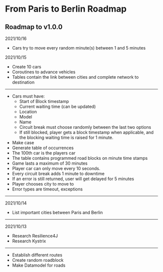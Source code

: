 # From Paris to Berlin Roadmap

## Roadmap to v1.0.0

2021/10/16
- Cars try to move every random minute(s) between 1 and 5 minutes

2021/10/15
- Create 10 cars
- Coroutines to advance vehicles
- Tables contain the link between cities and complete network to destination

---

- Cars must have:
  - Start of Block timestamp
  - Current waiting time (can be updated)
  - Location
  - Model
  - Name
  - Circuit break must choose randomly between the last two options
  - If still blocked, player gets a block timestamp when applicable, and the blocking waiting time is raised for 1 minute.
- Make case
- Generate table of occurrences
- The 100th car is the players car
- The table contains programmed road blocks on minute time stamps
- Game lasts a maximum of 30 minutes
- Player car can only move every 10 seconds.
- Every circuit break adds 1 minute to downtime
- If an error is still returned, user will get delayed for 5 minutes
- Player chooses city to move to
- Error types are timeout, exceptions

---

2021/10/14
- List important cities between Paris and Berlin

---

2021/10/13
- Research Resilience4J
- Research Kystrix

---

- Establish different routes
- Create random roadblock
- Make Datamodel for roads